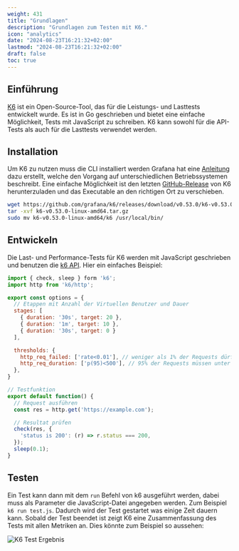 ```yaml
---
weight: 431
title: "Grundlagen"
description: "Grundlagen zum Testen mit K6."
icon: "analytics"
date: "2024-08-23T16:21:32+02:00"
lastmod: "2024-08-23T16:21:32+02:00"
draft: false
toc: true
---
```


## Einführung

[K6](https://k6.io/) ist ein Open-Source-Tool, das für die Leistungs- und Lasttests entwickelt wurde. Es ist in Go geschrieben und bietet eine einfache Möglichkeit, Tests mit JavaScript zu schreiben. K6 kann sowohl für die API-Tests als auch für die Lasttests verwendet werden.

## Installation

Um K6 zu nutzen muss die CLI installiert werden Grafana hat eine [Anleitung](https://k6.io/docs/getting-started/installation) dazu erstellt, welche den Vorgang auf unterschiedlichen Betriebssystemen beschreibt.
Eine einfache Möglichkeit ist den letzten [GitHub-Release](https://github.com/grafana/k6/releases) von K6 herunterzuladen und das Executable an den richtigen Ort zu verschieben.

```bash
wget https://github.com/grafana/k6/releases/download/v0.53.0/k6-v0.53.0-linux-amd64.tar.gz
tar -xvf k6-v0.53.0-linux-amd64.tar.gz
sudo mv k6-v0.53.0-linux-amd64/k6 /usr/local/bin/
```

## Entwickeln

Die Last- und Performance-Tests für K6 werden mit JavaScript geschrieben und benutzen die [k6 API](https://k6.io/docs/javascript-api/k6-http). Hier ein einfaches Beispiel:

```javascript
import { check, sleep } form 'k6';
import http from 'k6/http';

export const options = {
  // Etappen mit Anzahl der Virtuellen Benutzer und Dauer
  stages: [
    { duration: '30s', target: 20 },
    { duration: '1m', target: 10 },
    { duration: '30s', target: 0 }
  ],

  thresholds: {
    http_req_failed: ['rate<0.01'], // weniger als 1% der Requests dürfen fehlschlagen
    http_req_duration: ['p(95)<500'], // 95% der Requests müssen unter 500ms sein
  },
}

// Testfunktion
export default function() {
  // Request ausführen
  const res = http.get('https://example.com');

  // Resultat prüfen
  check(res, {
    'status is 200': (r) => r.status === 200,
  });
  sleep(0.1);
}
```

## Testen

Ein Test kann dann mit dem `run` Befehl von k6 ausgeführt werden, dabei muss als Parameter die JavaScript-Datei angegeben werden.
Zum Beispiel `k6 run test.js`. Dadurch wird der Test gestartet was einige Zeit dauern kann. Sobald der Test beendet ist zeigt
K6 eine Zusammenfassung des Tests mit allen Metriken an. Dies könnte zum Beispiel so aussehen:

<img src="/docs/images/testing/k6/k6-test.png" alt="K6 Test Ergebnis"/>
